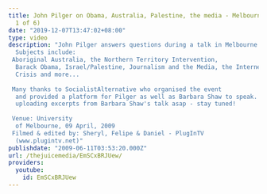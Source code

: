 ```yaml
---
title: John Pilger on Obama, Australia, Palestine, the media - Melbourne 2009 (Part
  1 of 6)
date: "2019-12-07T13:47:02+08:00"
type: video
description: "John Pilger answers questions during a talk in Melbourne in April 2009.
  Subjects include:  Aboriginal Australia, the Northern Territory Intervention,
  Barack Obama, Israel/Palestine, Journalism and the Media, the Internet, the Financial
  Crisis and more...  Many thanks to SocialistAlternative who organised the event
  and provided a platform for Pilger as well as Barbara Shaw to speak. We will be
  uploading excerpts from Barbara Shaw's talk asap - stay tuned!  Venue: University
  of Melbourne, 09 April, 2009 Filmed & edited by: Sheryl, Felipe & Daniel - PlugInTV
  (www.plugintv.net)"
publishdate: "2009-06-11T03:53:20.000Z"
url: /thejuicemedia/EmSCxBRJUew/
providers:
  youtube:
    id: EmSCxBRJUew
---
```

